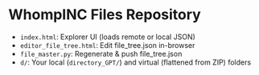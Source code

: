 # WhompINC Files Repository

- `index.html`: Explorer UI (loads remote or local JSON)
- `editor_file_tree.html`: Edit file_tree.json in-browser
- `file_master.py`: Regenerate & push file_tree.json
- `d/`: Your local (`directory_GPT/`) and virtual (flattened from ZIP) folders
